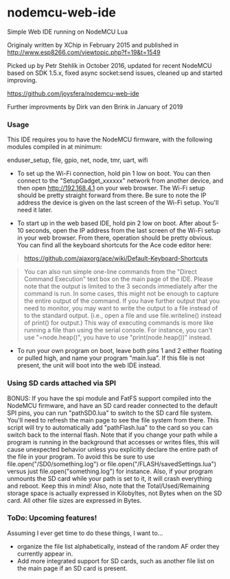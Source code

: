 # nodemcu-web-ide
Simple Web IDE running on NodeMCU Lua

Originaly written by XChip in February 2015 and published in
http://www.esp8266.com/viewtopic.php?f=19&t=1549

Picked up by Petr Stehlík in October 2016, updated for recent NodeMCU based on SDK 1.5.x, fixed async socket:send issues, cleaned up and started improving.

https://github.com/joysfera/nodemcu-web-ide

Further improvments by Dirk van den Brink in January of 2019

### Usage
This IDE requires you to have the NodeMCU firmware, with the following modules
compiled in at minimum:

enduser_setup, file, gpio, net, node, tmr, uart, wifi

* To set up the Wi-Fi connection, hold pin 1 low on boot.  You can then connect 
to the "SetupGadget_xxxxxx" network from another device, and then open 
http://192.168.4.1 on your web browser.  The Wi-Fi setup should be pretty 
straight forward from there.  Be sure to note the IP address the device is
given on the last screen of the Wi-Fi setup.  You'll need it later. 

* To start up in the web based IDE, hold pin 2 low on boot.  After about 5-10
seconds, open the IP address from the last screen of the Wi-Fi setup in your 
web browser.  From there, operation should be pretty obvious.  You can find
all the keyboard shortcuts for the Ace code editor here:

>https://github.com/ajaxorg/ace/wiki/Default-Keyboard-Shortcuts

>You can also run simple one-line commands from the "Direct Command Execution" 
>text box on the main page of the IDE.  Please note that the output is limited 
>to the 3 seconds immediately after the command is run.  In some cases, this 
>might not be enough to capture the entire output of the command.  If you have 
>further output that you need to monitor, you may want to write the output to 
>a file instead of to the standard output.  (i.e., open a file and use 
>file.writeline() instead of print() for output.)  This way of executing
>commands is more like running a file than using the serial console.  For
>instance, you can't use "=node.heap()", you have to use "print(node.heap())"
>instead.

* To run your own program on boot, leave both pins 1 and 2 either floating or 
pulled high, and name your program "main.lua".  If this file is not present, 
the unit will boot into the web IDE instead.  

### Using SD cards attached via SPI
BONUS: If you have the spi module and FatFS support compiled into the NodeMCU
firmware, and have an SD card reader connected to the default SPI pins, you
can run "pathSD0.lua" to switch to the SD card file system.  You'll need to 
refresh the main page to see the file system from there.  This script will try
to automatically add "pathFlash.lua" to the card so you can switch back to the
internal flash.  Note that if you change your path while a program is running
in the background that accesses or writes files, this will cause unexpected 
behavior unless you explicitly declare the entire path of the file in your
program. To avoid this be sure to use file.open("/SD0/something.log") or
file.open("/FLASH/savedSettings.lua") versus just file.open("something.log") for 
instance. Also, if your program unmounts the SD card while your path is set to
it, it will crash everything and reboot. Keep this in mind! Also, note that 
the Total/Used/Remaining storage space is actually expressed in Kilobyltes, 
not Bytes when on the SD card.  All other file sizes are expressed in Bytes.

### ToDo: Upcoming features! 
Assuming I ever get time to do these things, I want to...
* organize the file list alphabetically, instead of the random AF order they currently appear in.
* Add more integrated support for SD cards, such as another file list on the main page if an SD card is present.  

